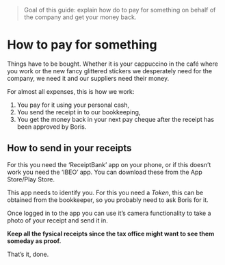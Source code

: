 > Goal of this guide: explain how do to pay for something on behalf of the company and get your money back.

# How to pay for something

Things have to be bought. Whether it is your cappuccino in the café where you work or the new fancy glittered stickers we desperately need for the company, we need it and our suppliers need their money.

For almost all expenses, this is how we work:

1. You pay for it using your personal cash,
2. You send the receipt in to our bookkeeping,
3. You get the money back in your next pay cheque after the receipt has been approved by Boris.

## How to send in your receipts

For this you need the ‘ReceiptBank’ app on your phone, or if this doesn’t work you need the ‘IBEO’ app. You can download these from the App Store/Play Store.

This app needs to identify you. For this you need a _Token_, this can be obtained from the bookkeeper, so you probably need to ask Boris for it.

Once logged in to the app you can use it’s camera functionality to take a photo of your receipt and send it in.

**Keep all the fysical receipts since the tax office might want to see them someday as proof.**

That’s it, done.
